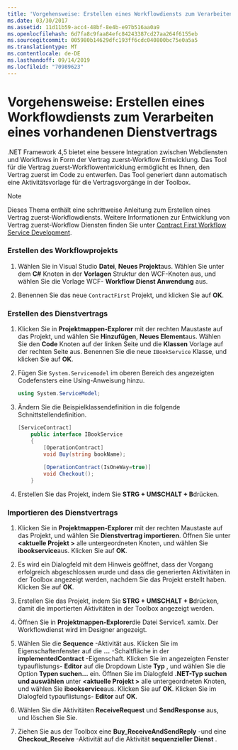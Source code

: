 ```yaml
---
title: 'Vorgehensweise: Erstellen eines Workflowdiensts zum Verarbeiten eines vorhandenen Dienstvertrags'
ms.date: 03/30/2017
ms.assetid: 11d11b59-acc4-48bf-8e4b-e97b516aa0a9
ms.openlocfilehash: 6d7fa8c9faa84efc84243387cd27aa264f6155eb
ms.sourcegitcommit: 005980b14629dfc193ff6cdc040800bc75e0a5a5
ms.translationtype: MT
ms.contentlocale: de-DE
ms.lasthandoff: 09/14/2019
ms.locfileid: "70989623"
---
```

# <a name="how-to-create-a-workflow-service-that-consumes-an-existing-service-contract"></a>Vorgehensweise: Erstellen eines Workflowdiensts zum Verarbeiten eines vorhandenen Dienstvertrags
.NET Framework 4,5 bietet eine bessere Integration zwischen Webdiensten und Workflows in Form der Vertrag zuerst-Workflow Entwicklung. Das Tool für die Vertrag zuerst-Workflowentwicklung ermöglicht es Ihnen, den Vertrag zuerst im Code zu entwerfen. Das Tool generiert dann automatisch eine Aktivitätsvorlage für die Vertragsvorgänge in der Toolbox.  
  
> [!NOTE]
> Dieses Thema enthält eine schrittweise Anleitung zum Erstellen eines Vertrag zuerst-Workflowdiensts. Weitere Informationen zur Entwicklung von Vertrag zuerst-Workflow Diensten finden Sie unter [Contract First Workflow Service Development](contract-first-workflow-service-development.md).  
  
### <a name="creating-the-workflow-project"></a>Erstellen des Workflowprojekts  
  
1. Wählen Sie in Visual Studio **Datei**, **Neues Projekt**aus. Wählen Sie unter dem **C#** Knoten in der **Vorlagen** Struktur den WCF-Knoten aus, und wählen Sie die Vorlage WCF- **Workflow Dienst Anwendung** aus.  
  
2. Benennen Sie das neue `ContractFirst` Projekt, und klicken Sie auf **OK**.  
  
### <a name="creating-the-service-contract"></a>Erstellen des Dienstvertrags  
  
1. Klicken Sie in **Projektmappen-Explorer** mit der rechten Maustaste auf das Projekt, und wählen Sie **Hinzufügen**, **Neues Element**aus. Wählen Sie den **Code** Knoten auf der linken Seite und die **Klassen** Vorlage auf der rechten Seite aus. Benennen Sie die neue `IBookService` Klasse, und klicken Sie auf **OK**.  
  
2. Fügen Sie `System.Servicemodel` im oberen Bereich des angezeigten Codefensters eine Using-Anweisung hinzu.  
  
    ```csharp  
    using System.ServiceModel;  
    ```  
  
3. Ändern Sie die Beispielklassendefinition in die folgende Schnittstellendefinition.  
  
    ```csharp  
    [ServiceContract]  
        public interface IBookService  
        {  
            [OperationContract]  
            void Buy(string bookName);  
  
            [OperationContract(IsOneWay=true)]  
            void Checkout();  
        }  
    ```  
  
4. Erstellen Sie das Projekt, indem Sie **STRG + UMSCHALT + B**drücken.  
  
### <a name="importing-the-service-contract"></a>Importieren des Dienstvertrags  
  
1. Klicken Sie in **Projektmappen-Explorer** mit der rechten Maustaste auf das Projekt, und wählen Sie **Dienstvertrag importieren**. Öffnen Sie unter  **\<aktuelle Projekt >** alle untergeordneten Knoten, und wählen Sie **ibookservice**aus. Klicken Sie auf **OK**.  
  
2. Es wird ein Dialogfeld mit dem Hinweis geöffnet, dass der Vorgang erfolgreich abgeschlossen wurde und dass die generierten Aktivitäten in der Toolbox angezeigt werden, nachdem Sie das Projekt erstellt haben. Klicken Sie auf **OK**.  
  
3. Erstellen Sie das Projekt, indem Sie **STRG + UMSCHALT + B**drücken, damit die importierten Aktivitäten in der Toolbox angezeigt werden.  
  
4. Öffnen Sie in **Projektmappen-Explorer**die Datei Service1. xamlx. Der Workflowdienst wird im Designer angezeigt.  
  
5. Wählen Sie die **Sequence** -Aktivität aus. Klicken Sie im Eigenschaftenfenster auf die **...** -Schaltfläche in der **implementedContract** -Eigenschaft. Klicken Sie im angezeigten Fenster typauflistungs- **Editor** auf die Dropdown Liste **Typ** , und wählen Sie die Option **Typen suchen...** ein. Öffnen Sie im Dialogfeld **.NET-Typ suchen und auswählen** unter  **\<aktuelle Projekt >** alle untergeordneten Knoten, und wählen Sie **ibookservice**aus. Klicken Sie auf **OK**. Klicken Sie im Dialogfeld typauflistungs- **Editor** auf **OK**.  
  
6. Wählen Sie die Aktivitäten **ReceiveRequest** und **SendResponse** aus, und löschen Sie Sie.  
  
7. Ziehen Sie aus der Toolbox eine **Buy_ReceiveAndSendReply** -und eine **Checkout_Receive** -Aktivität auf die Aktivität **sequenzieller Dienst** .
